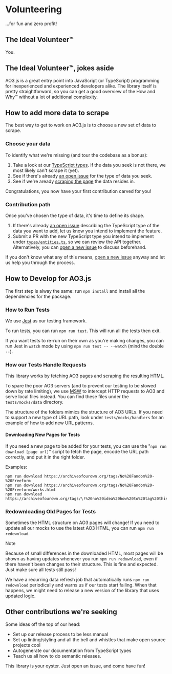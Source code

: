 # Volunteering

...for fun and zero profit!

## The Ideal Volunteer™

You.

## The Ideal Volunteer™, jokes aside

AO3.js is a great entry point into JavaScript (or TypeScript) programming for
inexperienced and experienced developers alike. The library itself is pretty
straightforward, so you can get a good overview of the How and Why™ without a
lot of additional complexity.

## How to add more data to scrape

The best way to get to work on AO3.js is to choose a new set of data to scrape.

### Choose your data

To identify what we're missing (and tour the codebase as a bonus):

1. Take a look at our [TypeScript types](./types/entities.ts). If the data you
   seek is not there, we most likely can't scrape it (yet).
2. See if there's already [an open
   issue](https://github.com/essential-randomness/ao3.js/issues/) for the type
   of data you seek.
3. See if we're aready [scraping the page](./src/pages-loaders.ts) the data
   resides in.

Congratulations, you now have your first contribution carved for you!

### Contribution path

Once you've chosen the type of data, it's time to define its shape.

1. If there's already [an open
   issue](https://github.com/essential-randomness/ao3.js/issues/) describing the
   TypeScript type of the data you want to add, let us know you intend to
   implement the feature.
2. Submit a PR with the new TypeScript type you intend to implement under
   [`types/entities.ts`](./types/entities.ts), so we can review the API
   together. Alternatively, you can [open a new
   issue](https://github.com/essential-randomness/ao3.js/issues/new) to discuss
   beforehand.

If you don't know what any of this means, [open a new
issue](https://github.com/essential-randomness/ao3.js/issues/new) anyway and let
us help you through the process.

## How to Develop for AO3.js

The first step is alway the same: run `npm install` and install all the
dependencies for the package.

### How to Run Tests

We use [Jest](https://jestjs.io/) as our testing framework.

To run tests, you can run `npm run test`. This will run all the tests then exit.

If you want tests to re-run on their own as you're making changes, you can run
Jest in `watch` mode by using `npm run test -- --watch` (mind the double `--`).

### How our Tests Handle Requests

This library works by fetching AO3 pages and scraping the resulting HTML.

To spare the poor AO3 servers (and to prevent our testing to be slowed down by rate limiting), we
use [MSW](https://mswjs.io/) to intercept HTTP requests to AO3 and serve local files instead.
You can find these files under the `tests/mocks/data` directory.

The structure of the folders mimics the structure of AO3 URLs. If you need to support a new type
of URL path, look under `tests/mocks/handlers` for an example of how to add new URL patterns.

#### Downloading New Pages for Tests

If you need a new page to be added for your tests, you can use the "`npm run download [page url]`" script
to fetch the page, encode the URL path correctly, and put it in the right folder.

Examples:

```
npm run download https://archiveofourown.org/tags/No%20Fandom%20-%20Freeform
npm run download https://archiveofourown.org/tags/No%20Fandom%20-%20Freeform/works.html
npm run download https://archiveofourown.org/tags/\!%20no%20idea%20how%20to%20tag%20this%20lol
```

### Redownloading Old Pages for Tests

Sometimes the HTML structure on AO3 pages will change! If you need to update all our mocks
to use the latest AO3 HTML, you can run `npm run redownload`.

> [!NOTE]
> Because of small differences in the downloaded HTML, most pages will be shown as
> having updates whenever you run `npm run redownload`, even if there haven't been
> changes to their structure. This is fine and expected. Just make sure all tests still pass!

We have a recurring data refresh job that automatically runs `npm run redownload` periodically
and warns us if our tests start failing. When that happens, we might need to release a new version
of the library that uses updated logic.

## Other contributions we're seeking

Some ideas off the top of our head:

- Set up our release process to be less manual
- Set up linting/styling and all the bell and whistles that make open source
  projects cool
- Autogenerate our documentation from TypeScript types
- Teach us all how to do semantic releases.

This library is your oyster. Just open an issue, and come have fun!
